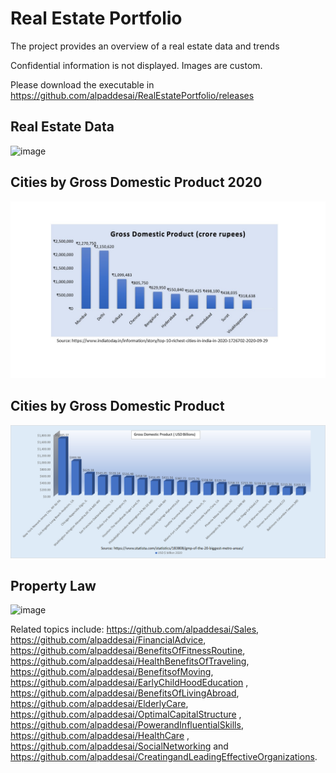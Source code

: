 # Real Estate Portfolio

The project provides an overview of a real estate data and trends

Confidential information is not displayed. Images are custom.

Please download the executable in https://github.com/alpaddesai/RealEstatePortfolio/releases

## Real Estate Data
![image](RealEstateImage.png)

## Cities by Gross Domestic Product 2020
![image](Indian_cities_GDP_2020.jpg)

## Cities by Gross Domestic Product
![image](GrossDomesticProduct.png)

## Property Law 
![image](propertylaw_UK.jpg)

Related topics include: https://github.com/alpaddesai/Sales,  https://github.com/alpaddesai/FinancialAdvice, https://github.com/alpaddesai/BenefitsOfFitnessRoutine, https://github.com/alpaddesai/HealthBenefitsOfTraveling, https://github.com/alpaddesai/BenefitsofMoving, https://github.com/alpaddesai/EarlyChildHoodEducation , https://github.com/alpaddesai/BenefitsOfLivingAbroad, https://github.com/alpaddesai/ElderlyCare, https://github.com/alpaddesai/OptimalCapitalStructure , https://github.com/alpaddesai/PowerandInfluentialSkills, https://github.com/alpaddesai/HealthCare , https://github.com/alpaddesai/SocialNetworking and  https://github.com/alpaddesai/CreatingandLeadingEffectiveOrganizations.


